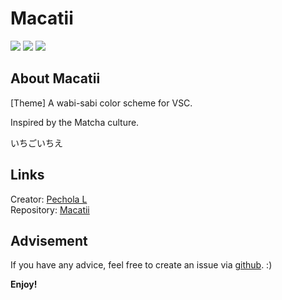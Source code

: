 # Macatii
[![](https://img.shields.io/badge/VSC-theme-blue?style=flat)](https://marketplace.visualstudio.com/items?itemName=pechola1918.macatii) 
[![](https://img.shields.io/badge/yo-code-green?style=flat)](https://github.com/microsoft/vscode-generator-code) 
[![](https://img.shields.io/badge/Pechola_L-orange?style=flat)](https://github.com/PecholaL)  

## About Macatii
[Theme] A wabi-sabi color scheme for VSC.  

Inspired by the Matcha culture.  
  
  
いちごいちえ  


## Links
Creator: [Pechola L](https://github.com/PecholaL)  
Repository: [Macatii](https://github.com/PecholaL/Macatii)  

## Advisement
If you have any advice, feel free to create an issue via [github](https://github.com/PecholaL/Macatii/issues). :)

**Enjoy!**
